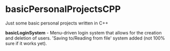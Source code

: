 # basicPersonalProjectsCPP
Just some basic personal projects written in C++

**basicLoginSystem** - Menu-driven login system that allows for the creation and deletion of users. 'Saving to/Reading from file' system added (not 100% sure if it works yet).
